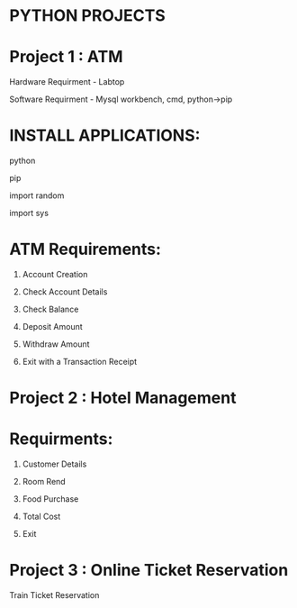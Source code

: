 # PYTHON PROJECTS
# Project 1 : ATM
Hardware Requirment - Labtop

Software Requirment - Mysql workbench, cmd, python->pip

# INSTALL APPLICATIONS:
python

pip

import random

import sys

# ATM Requirements:
1. Account Creation

2. Check Account Details

3. Check Balance

4. Deposit Amount

5. Withdraw Amount

6. Exit with a Transaction Receipt

# Project 2 : Hotel Management
# Requirments:
1. Customer Details

2. Room Rend

3. Food Purchase

4. Total Cost

5. Exit

# Project 3 : Online Ticket Reservation
Train Ticket Reservation
